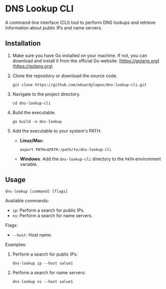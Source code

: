 # DNS Lookup CLI

A command-line interface (CLI) tool to perform DNS lookups and retrieve information about public IPs and name servers.

## Installation

1. Make sure you have Go installed on your machine. If not, you can download and install it from the official Go website: [https://golang.org](https://golang.org)

2. Clone the repository or download the source code.

   ```
   git clone https://github.com/eduardylopes/dns-lookup-cli.git
   ```

3. Navigate to the project directory.

   ```
   cd dns-lookup-cli
   ```

4. Build the executable.

   ```
   go build -o dns-lookup
   ```

5. Add the executable to your system's PATH.

   - **Linux/Mac**:

     ```
     export PATH=$PATH:/path/to/dns-lookup-cli
     ```

   - **Windows**:
     Add the `dns-lookup-cli` directory to the `PATH` environment variable.

## Usage

```
dns-lookup [command] [flags]
```

Available commands:

- `ip`: Perform a search for public IPs.
- `ns`: Perform a search for name servers.

Flags:

- `--host`: Host name.

Examples:

1. Perform a search for public IPs:

   ```
   dns-lookup ip --host value1
   ```

2. Perform a search for name servers:

   ```
   dns-lookup ns --host value1
   ```
